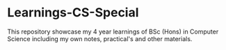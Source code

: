 # Learnings-CS-Special
This repository showcase my 4 year learnings of BSc (Hons) in Computer Science including my own notes, practical's and other materials. 
